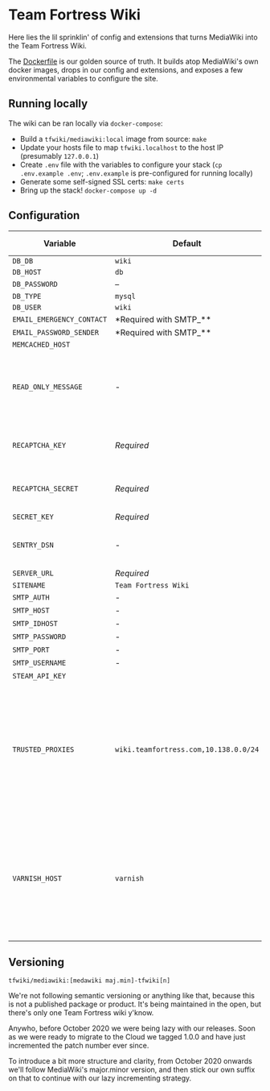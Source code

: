 # Team Fortress Wiki

Here lies the lil sprinklin' of config and extensions that turns MediaWiki into the Team Fortress Wiki.

The [Dockerfile](./Dockerfile) is our golden source of truth. It builds atop MediaWiki's own docker images, drops in our config and extensions, and exposes a few environmental variables to configure the site.

## Running locally

The wiki can be ran locally via `docker-compose`:

- Build a `tfwiki/mediawiki:local` image from source: `make`
- Update your hosts file to map `tfwiki.localhost` to the host IP (presumably `127.0.0.1`)
- Create `.env` file with the variables to configure your stack (`cp .env.example .env`; `.env.example` is pre-configured for running locally)
- Generate some self-signed SSL certs: `make certs`
- Bring up the stack! `docker-compose up -d`

## Configuration

| Variable                  | Default                               | Associated MediaWiki variable | Notes                                                                                                  |
| ------------------------- | ------------------------------------- | ----------------------------- | ------------------------------------------------------------------------------------------------------ |
| `DB_DB`                   | `wiki`                                | `$wgDBname`                   |
| `DB_HOST`                 | `db`                                  | `$wgDBserver`                 |
| `DB_PASSWORD`             | –                                     | `$wgDBpassword`               |
| `DB_TYPE`                 | `mysql`                               | `$wgDBtype`                   |
| `DB_USER`                 | `wiki`                                | `$wgDBuser`                   |
| `EMAIL_EMERGENCY_CONTACT` | \*Required with SMTP\_\*\*            | `$wgEmergencyContact`         |
| `EMAIL_PASSWORD_SENDER`   | \*Required with SMTP\_\*\*            | `$wgPasswordSender`           |
| `MEMCACHED_HOST`          |                                       | `$wgMemCachedServers`         |                                                                                                        |
| `READ_ONLY_MESSAGE`       | -                                     | `$wgReadOnly`                 | If set, puts the Wiki into read-only mode with the given message.                                      |
| `RECAPTCHA_KEY`           | _Required_                            | `$wgReCaptchaSiteKey`         | Credentials for a ReCaptcha v2 Tickbox                                                                 |
| `RECAPTCHA_SECRET`        | _Required_                            | `$wgReCaptchaSecretKey`       | Credentials for a ReCaptcha v2 Tickbox                                                                 |
| `SECRET_KEY`              | _Required_                            | `$wgSecretKey`                |
| `SENTRY_DSN`              | -                                     |                               | Used to report errors to [Sentry](https://sentry.io)                                                   |
| `SERVER_URL`              | _Required_                            | `$wgServer`                   |
| `SITENAME`                | `Team Fortress Wiki`                  | `$wgSitename`                 |
| `SMTP_AUTH`               | -                                     | `$wgSMTP['auth']`             |
| `SMTP_HOST`               | -                                     | `$wgSMTP['Host']`             |
| `SMTP_IDHOST`             | -                                     | `$wgSMTP['IDHost']`           |
| `SMTP_PASSWORD`           | -                                     | `$wgSMTP['password']`         |
| `SMTP_PORT`               | -                                     | `$wgSMTP['port']`             |
| `SMTP_USERNAME`           | -                                     | `$wgSMTP['username']`         |
| `STEAM_API_KEY`           |                                       | N/A                           |
| `TRUSTED_PROXIES`         | `wiki.teamfortress.com,10.138.0.0/24` | `\$wgSquidServersNoPurge`     | Can declare CSV. Make sure MediaWiki can properly resolve IP addresses through external load balancers |
| `VARNISH_HOST`            | `varnish`                             | `$wgSquidServers`             | Can declare CSV. If this is blank and Varnish is used, MediaWiki won't purge items from the cache      |

## Versioning

`tfwiki/mediawiki:[medawiki maj.min]-tfwiki[n]`

We're not following semantic versioning or anything like that, because this is not a published package or product. It's being maintained in the open, but there's only one Team Fortress wiki y'know.

Anywho, before October 2020 we were being lazy with our releases. Soon as we were ready to migrate to the Cloud we tagged 1.0.0 and have just incremented the patch number ever since.

To introduce a bit more structure and clarity, from October 2020 onwards we'll follow MediaWiki's major.minor version, and then stick our own suffix on that to continue with our lazy incrementing strategy.

